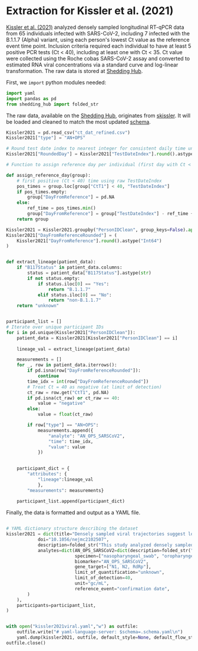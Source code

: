 # Extraction for Kissler et al. (2021)

[Kissler et al. (2021)]( https://doi.org/10.1371/journal.pbio.3001333) analyzed densely sampled longitudinal RT-qPCR data from 65 individuals infected with SARS-CoV-2, including 7 infected with the B.1.1.7 (Alpha) variant, using each person's lowest Ct value as the reference event time point. Inclusion criteria required each individual to have at least 5 positive PCR tests (Ct < 40), including at least one with Ct < 35. Ct value were collected using the Roche cobas SARS-CoV-2 assay and converted to estimated RNA viral concentrations via a standard curve and log-linear transformation. The raw data is stored at [Shedding Hub](https://github.com/shedding-hub/shedding-hub/tree/main/data/kissler2021viral).

First, we `import` python modules needed:

```python
import yaml
import pandas as pd
from shedding_hub import folded_str
```

The raw data, available on the [Shedding Hub](https://github.com/shedding-hub/shedding-hub/tree/main/data/kissler2021viral), originates from [skissler](https://github.com/skissler/CtTrajectories_B117/tree/main/data). It will be loaded and cleaned to match the most updated [schema](https://github.com/shedding-hub/shedding-hub/blob/main/data/.schema.yaml).


```python
Kissler2021 = pd.read_csv("ct_dat_refined.csv")
Kissler2021["type"] = "AN+OPS"    

# Round test date index to nearest integer for consistent daily time units
Kissler2021["RoundedDay"] = Kissler2021["TestDateIndex"].round().astype(int)

# Function to assign reference day per individual (first day with Ct < 40)

def assign_reference_day(group):
    # first positive (Ct < 40) time using raw TestDateIndex
    pos_times = group.loc[group["CtT1"] < 40, "TestDateIndex"]
    if pos_times.empty:
        group["DayFromReference"] = pd.NA
    else:
        ref_time = pos_times.min()
        group["DayFromReference"] = group["TestDateIndex"] - ref_time + 1
    return group

Kissler2021 = Kissler2021.groupby("PersonIDClean", group_keys=False).apply(assign_reference_day)
Kissler2021["DayFromReferenceRounded"] = (
    Kissler2021["DayFromReference"].round().astype("Int64")  
)


def extract_lineage(patient_data):
    if "B117Status" in patient_data.columns:
        status = patient_data["B117Status"].astype(str)
        if not status.empty:
            if status.iloc[0] == "Yes":
                return "B.1.1.7"
            elif status.iloc[0] == "No":
                return "non-B.1.1.7"
    return "unknown"


participant_list = []
# Iterate over unique participant IDs
for i in pd.unique(Kissler2021["PersonIDClean"]):
    patient_data = Kissler2021[Kissler2021["PersonIDClean"] == i]
    
    lineage_val = extract_lineage(patient_data)

    measurements = []
    for _, row in patient_data.iterrows():
        if pd.isna(row["DayFromReferenceRounded"]):
            continue
        time_idx = int(row["DayFromReferenceRounded"])
        # Treat Ct = 40 as negative (at limit of detection)
        ct_raw = row.get("CtT1", pd.NA)
        if pd.isna(ct_raw) or ct_raw == 40:
            value = "negative"
        else:
            value = float(ct_raw)

        if row["type"] == "AN+OPS":
            measurements.append({
                "analyte": "AN_OPS_SARSCoV2",
                "time": time_idx,
                "value": value
            })
    

    participant_dict = {
        "attributes": {
            "lineage":lineage_val
            },
        "measurements": measurements}
    
    participant_list.append(participant_dict)

```


Finally, the data is formatted and output as a YAML file.


```python

# YAML dictionary structure describing the dataset
kissler2021 = dict(title="Densely sampled viral trajectories suggest longer duration of acute infection with B.1.1.7 variant relative to non-B.1.1.7 SARS-CoV-2",
            doi="10.1056/nejmc2102507",
            description=folded_str("This study analyzed densely sampled longitudinal RT-qPCR data from 65 individuals infected with SARS-CoV-2, including 7 infected with the B.1.1.7 (Alpha) variant, using each person's lowest Ct value as the reference event time point. Inclusion criteria required each individual to have at least 5 positive PCR tests (Ct < 40), including at least one with Ct < 35. Ct value were collected using the Roche cobas SARS-CoV-2 assay and converted to estimated RNA viral concentrations via a standard curve and log-linear transformation.\n"),
            analytes=dict(AN_OPS_SARSCoV2=dict(description=folded_str("SARS-CoV-2 RNA gene copy concentration in combined anterior nares and oropharyngeal swabs. The concentration was quantified in gene copies per milliliter.\n"),
                          specimen=["nasopharyngeal_swab", "oropharyngeal_swab"],
                          biomarker="AN_OPS_SARSCoV2",
                          gene_target=["N1, N2, RdRp"],
                          limit_of_quantification="unknown",
                          limit_of_detection=40,
                          unit="gc/mL",
                          reference_event="confirmation date",
        )
    ),
    participants=participant_list,
)


with open("kissler2021viral.yaml","w") as outfile:
    outfile.write("# yaml-language-server: $schema=.schema.yaml\n")
    yaml.dump(kissler2021, outfile, default_style=None, default_flow_style=False, sort_keys=False)
outfile.close()
```